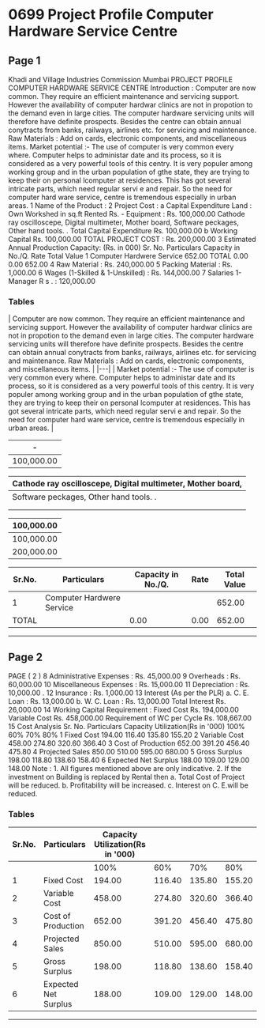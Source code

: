 # 0699 Project Profile Computer Hardware Service Centre

## Page 1

Khadi and Village Industries Commission Mumbai PROJECT PROFILE COMPUTER HARDWARE SERVICE CENTRE Introduction : Computer are now common. They require an efficient maintenance and servicing support. However the availability of computer hardwar clinics are not in propotion to the demand even in large cities. The computer hardware servicing units will therefore have definite prospects. Besides the centre can obtain annual conytracts from banks, railways, airlines etc. for servicing and maintenance. Raw Materials : Add on cards, electronic components, and miscellaneous items. Market potential :- The use of computer is very common every where. Computer helps to administar date and its process, so it is considered as a very powerful tools of this centry. It is very populer among working group and in the urban population of gthe state, they are trying to keep their on personal lcomputer at residences. This has got several intricate parts, which need regular servi e and repair. So the need for computer hard ware service, centre is tremendous especially in urban areas. 1 Name of the Product : 2 Project Cost : a Capital Expenditure Land : Own Workshed in sq.ft Rented Rs. - Equipment : Rs. 100,000.00 Cathode ray oscilloscepe, Digital multimeter, Mother board, Software peckages, Other hand tools. . Total Capital Expenditure Rs. 100,000.00 b Working Capital Rs. 100,000.00 TOTAL PROJECT COST : Rs. 200,000.00 3 Estimated Annual Production Capacity: (Rs. in 000) Sr. No. Particulars Capacity in No./Q. Rate Total Value 1 Computer Hardwere Service 652.00 TOTAL 0.00 0.00 652.00 4 Raw Material : Rs. 240,000.00 5 Packing Material : Rs. 1,000.00 6 Wages (1-Skilled & 1-Unskilled) : Rs. 144,000.00 7 Salaries 1- Manager R s . : 120,000.00

### Tables

| Computer are now common. They require an efficient maintenance and servicing support. However
the availability of computer hardwar clinics are not in propotion to the demand even in large cities.
The computer hardware servicing units will therefore have definite prospects. Besides the centre
can obtain annual conytracts from banks, railways, airlines etc. for servicing and maintenance.
Raw Materials : Add on cards, electronic components, and miscellaneous items. |
|---|
| Market potential :- The use of computer is very common every where. Computer helps to
administar date and its process, so it is considered as a very powerful tools of this centry. It is very
populer among working group and in the urban population of gthe state, they are trying to keep their
on personal lcomputer at residences. This has got several intricate parts, which need regular servi e
and repair. So the need for computer hard ware service, centre is tremendous especially in urban
areas. |

| - |
|---|
| 100,000.00 |

| Cathode ray oscilloscepe, Digital multimeter, Mother board, |
|---|
| Software peckages, Other hand tools. . |
|  |
|  |

| 100,000.00 |
|---|
| 100,000.00 |
| 200,000.00 |

| Sr.No. | Particulars | Capacity in No./Q. | Rate | Total Value |
|---|---|---|---|---|
| 1 | Computer Hardwere Service |  |  | 652.00 |
| TOTAL |  | 0.00 | 0.00 | 652.00 |

---

## Page 2

PAGE ( 2 ) 8 Administrative Expenses : Rs. 45,000.00 9 Overheads : Rs. 60,000.00 10 Miscellaneous Expenses : Rs. 15,000.00 11 Depreciation : Rs. 10,000.00 . 12 Insurance : Rs. 1,000.00 13 Interest (As per the PLR) a. C. E. Loan : Rs. 13,000.00 b. W. C. Loan : Rs. 13,000.00 Total Interest Rs. 26,000.00 14 Working Capital Requirement : Fixed Cost Rs. 194,000.00 Variable Cost Rs. 458,000.00 Requirement of WC per Cycle Rs. 108,667.00 15 Cost Analysis Sr. No. Particulars Capacity Utilization(Rs in '000) 100% 60% 70% 80% 1 Fixed Cost 194.00 116.40 135.80 155.20 2 Variable Cost 458.00 274.80 320.60 366.40 3 Cost of Production 652.00 391.20 456.40 475.80 4 Projected Sales 850.00 510.00 595.00 680.00 5 Gross Surplus 198.00 118.80 138.60 158.40 6 Expected Net Surplus 188.00 109.00 129.00 148.00 Note : 1. All figures mentioned above are only indicative. 2. If the investment on Building is replaced by Rental then a. Total Cost of Project will be reduced. b. Profitability will be increased. c. Interest on C. E.will be reduced.

### Tables

| Sr.No. | Particulars | Capacity Utilization(Rs in '000) |  |  |  |
|---|---|---|---|---|---|
|  |  | 100% | 60% | 70% | 80% |
| 1 | Fixed Cost | 194.00 | 116.40 | 135.80 | 155.20 |
| 2 | Variable Cost | 458.00 | 274.80 | 320.60 | 366.40 |
| 3 | Cost of Production | 652.00 | 391.20 | 456.40 | 475.80 |
| 4 | Projected Sales | 850.00 | 510.00 | 595.00 | 680.00 |
| 5 | Gross Surplus | 198.00 | 118.80 | 138.60 | 158.40 |
| 6 | Expected Net Surplus | 188.00 | 109.00 | 129.00 | 148.00 |

---
